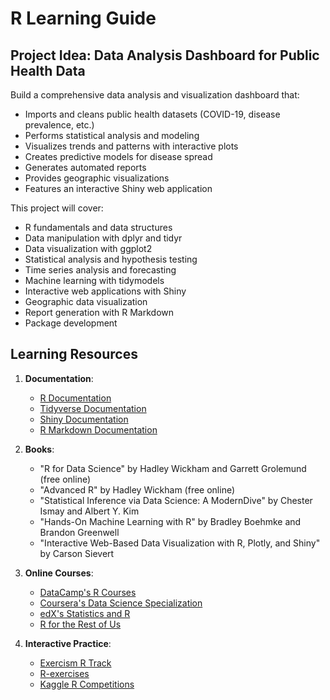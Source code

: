 # R Learning Guide

## Project Idea: Data Analysis Dashboard for Public Health Data

Build a comprehensive data analysis and visualization dashboard that:

- Imports and cleans public health datasets (COVID-19, disease prevalence, etc.)
- Performs statistical analysis and modeling
- Visualizes trends and patterns with interactive plots
- Creates predictive models for disease spread
- Generates automated reports
- Provides geographic visualizations
- Features an interactive Shiny web application

This project will cover:

- R fundamentals and data structures
- Data manipulation with dplyr and tidyr
- Data visualization with ggplot2
- Statistical analysis and hypothesis testing
- Time series analysis and forecasting
- Machine learning with tidymodels
- Interactive web applications with Shiny
- Geographic data visualization
- Report generation with R Markdown
- Package development

## Learning Resources

1. **Documentation**:

   - [R Documentation](https://www.rdocumentation.org/)
   - [Tidyverse Documentation](https://www.tidyverse.org/)
   - [Shiny Documentation](https://shiny.rstudio.com/)
   - [R Markdown Documentation](https://rmarkdown.rstudio.com/)

2. **Books**:

   - "R for Data Science" by Hadley Wickham and Garrett Grolemund (free online)
   - "Advanced R" by Hadley Wickham (free online)
   - "Statistical Inference via Data Science: A ModernDive" by Chester Ismay and Albert Y. Kim
   - "Hands-On Machine Learning with R" by Bradley Boehmke and Brandon Greenwell
   - "Interactive Web-Based Data Visualization with R, Plotly, and Shiny" by Carson Sievert

3. **Online Courses**:

   - [DataCamp's R Courses](https://www.datacamp.com/tracks/r-programmer)
   - [Coursera's Data Science Specialization](https://www.coursera.org/specializations/jhu-data-science)
   - [edX's Statistics and R](https://www.edx.org/course/statistics-and-r)
   - [R for the Rest of Us](https://rfortherestofus.com/)

4. **Interactive Practice**:
   - [Exercism R Track](https://exercism.org/tracks/r)
   - [R-exercises](https://www.r-exercises.com/)
   - [Kaggle R Competitions](https://www.kaggle.com/competitions)
